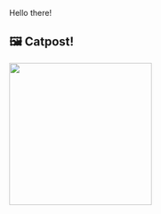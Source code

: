 Hello there!



## 🖼️ Catpost!

<sub>
    <img src="https://cdn2.thecatapi.com/images/ln_sCqA7Do.jpg" height="256">
</sub>

